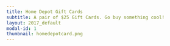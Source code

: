 ```yaml
---
title: Home Depot Gift Cards
subtitle: A pair of $25 Gift Cards. Go buy something cool!
layout: 2017_default
modal-id: 1
thumbnail: homedepotcard.png
---
```

